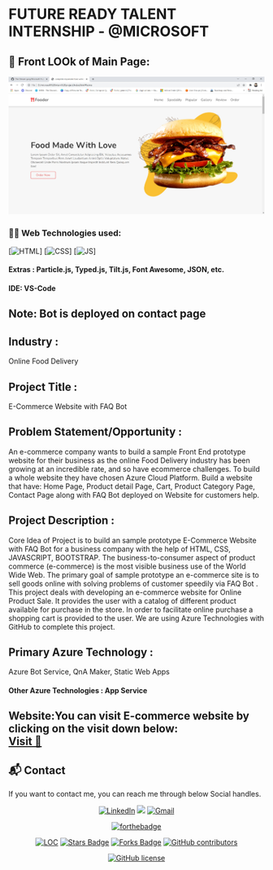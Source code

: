 
# FUTURE READY TALENT INTERNSHIP - @MICROSOFT 


## 🚩 Front LOOk of Main Page:

![Front View](https://github.com/The-Shivam-garg/Microsoft-Future-Ready-Talent-Internship-Project/blob/4e65f3719e0c6e5cec2a9d6e78aafe81fd1aeb47/images/front.jpg)

### 👨‍💻 Web Technologies used: 
[![HTML](https://img.shields.io/badge/html5%20-%23E34F26.svg?&style=for-the-badge&logo=html5&logoColor=white)]
[![CSS](https://img.shields.io/badge/css3%20-%231572B6.svg?&style=for-the-badge&logo=css3&logoColor=white)]
[![JS](https://img.shields.io/badge/javascript%20-%23323330.svg?&style=for-the-badge&logo=javascript&logoColor=%23F7DF1E)]


#### Extras : Particle.js, Typed.js, Tilt.js, Font Awesome, JSON, etc.


#### IDE: VS-Code

## Note: Bot is deployed on contact page

## Industry : 
Online Food Delivery

## Project Title :
E-Commerce Website with FAQ Bot

## Problem Statement/Opportunity :
An e-commerce company wants to build a sample Front End prototype website for their business as the online Food Delivery industry has been growing at an incredible rate, and so have ecommerce challenges. To build a whole website they have chosen Azure Cloud Platform. Build a website that have: Home Page, Product detail Page, Cart, Product Category Page, Contact Page along with FAQ Bot deployed on Website for customers help.

## Project Description :
Core Idea of Project is to build an sample prototype E-Commerce Website with FAQ Bot for a business company with the help of HTML, CSS, JAVASCRIPT, BOOTSTRAP. The business-to-consumer aspect of product commerce (e-commerce) is the most visible business use of the World Wide Web. The primary goal of sample prototype an e-commerce site is to sell goods online with solving problems of customer speedily via FAQ Bot . This project deals with developing an e-commerce website for Online Product Sale. It provides the user with a catalog of different product available for purchase in the store. In order to facilitate online purchase a shopping cart is provided to the user. We are using Azure Technologies with GitHub to complete this project.

## Primary Azure Technology :
Azure Bot Service, QnA Maker, Static Web Apps

#### Other Azure Technologies : App Service



<h2> Website:You can visit E-commerce website by clicking on the visit down below: <BR>
<a href="" target="_blank">Visit 🚀</a>
</h2> 




<h2>📬 Contact</h2>

If you want to contact me, you can reach me through below Social handles.

<div align="center">


<a  href="https://www.linkedin.com/in/shivam-garg-15675720a/" target="_blank"><img alt="LinkedIn" src="https://img.shields.io/badge/linkedin%20-%230077B5.svg?&style=for-the-badge&logo=linkedin&logoColor=white" /></a>
<a href="https://twitter.com/Shivams_twt" target="_blank"><img src="https://img.shields.io/badge/twitter-%2300acee.svg?&style=for-the-badge&logo=twitter&logoColor=white&alt=twitter" /></a>
<a href="mailto:shivanshagarwal2020@gmail.com"><img  alt="Gmail" src="https://img.shields.io/badge/Gmail-D14836?style=for-the-badge&logo=gmail&logoColor=white" />

</div>


<div align="center">
 
[![forthebadge](https://forthebadge.com/images/badges/built-by-developers.svg)](https://forthebadge.com)



</div>

<div align="center">

<a href="https://github.com/The-Shivam-garg/Microsoft-Future-Ready-Talent-Internship-Project"><img src="https://sloc.xyz/github/The-Shivam-garg/Microsoft-Future-Ready-Talent-Internship-Project" alt="LOC" /></a>
<a href="https://github.com/The-Shivam-garg/Microsoft-Future-Ready-Talent-Internship-Project"><img src="https://img.shields.io/github/stars/The-Shivam-garg/Microsoft-Future-Ready-Talent-Internship-Project" alt="Stars Badge" /></a>
<a href="https://github.com/The-Shivam-garg/Microsoft-Future-Ready-Talent-Internship-Project/network/members"><img src="https://img.shields.io/github/forks/The-Shivam-garg/Microsoft-Future-Ready-Talent-Internship-Project" alt="Forks Badge" /></a>
<a href="https://github.com/The-Shivam-garg/Microsoft-Future-Ready-Talent-Internship-Project/graphs/contributors"><img alt="GitHub contributors" src="https://img.shields.io/github/contributors/The-Shivam-garg/Microsoft-Future-Ready-Talent-Internship-Project?color=2b9348" ></a>

[![GitHub license](https://img.shields.io/github/license/The-Shivam-garg/Microsoft-Future-Ready-Talent-Internship-Project?logo=github)](https://github.com/The-Shivam-garg/Microsoft-Future-Ready-Talent-Internship-Project/blob/master/LICENSE)
</div>